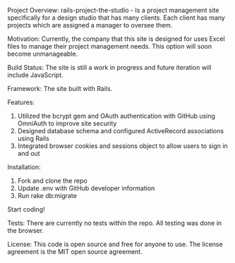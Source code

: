 Project Overview: 
	rails-project-the-studio - Is a project management site specifically for a design studio that has many clients. Each client has 	many projects which are assigned a manager to oversee them.

Motivation:
	Currently, the company that this site is designed for uses Excel files to manage their project management needs. This option will 	  soon become unmanageable.

Build Status:
	The site is still a work in progress and future iteration will include JavaScript.

Framework:
	The site built with Rails.

Features:
1.	Utilized the bcrypt gem and OAuth authentication with GitHub using OmniAuth to improve site security
2.	Designed database schema and configured ActiveRecord associations using Rails
3.	Integrated browser cookies and sessions object to allow users to sign in and out

Installation:
1.	Fork and clone the repo
2.	Update .env with GitHub developer information
3.	Run rake db:migrate

Start coding!

Tests:
	There are currently no tests within the repo. All testing was done in the browser.

License:
	This code is open source and free for anyone to use. The license agreement is the MIT open source agreement.

